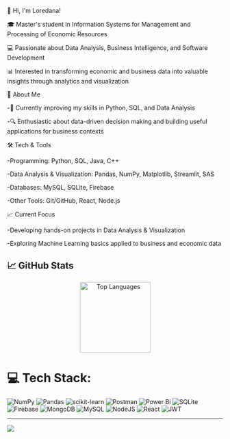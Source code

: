 👋 Hi, I'm Loredana!

🎓 Master's student in Information Systems for Management and Processing of Economic Resources

💻 Passionate about Data Analysis, Business Intelligence, and Software Development

📊 Interested in transforming economic and business data into valuable insights through analytics and visualization

🚀 About Me

-🌱 Currently improving my skills in Python, SQL, and Data Analysis

-🔍 Enthusiastic about data-driven decision making and building useful applications for business contexts


🛠️ Tech & Tools

-Programming: Python, SQL, Java, C++

-Data Analysis & Visualization: Pandas, NumPy, Matplotlib, Streamlit, SAS

-Databases: MySQL, SQLite, Firebase

-Other Tools: Git/GitHub, React, Node.js

📈 Current Focus

-Developing hands-on projects in Data Analysis & Visualization

-Exploring Machine Learning basics applied to business and economic data


## 📈 GitHub Stats  

<p align="center">

  <img src="https://github-readme-stats.vercel.app/api/top-langs/?username=ceuranuloredana17&layout=compact&theme=tokyonight" alt="Top Languages" height="165"/>
</p>


# 💻 Tech Stack:
![NumPy](https://img.shields.io/badge/numpy-%23013243.svg?style=for-the-badge&logo=numpy&logoColor=white) ![Pandas](https://img.shields.io/badge/pandas-%23150458.svg?style=for-the-badge&logo=pandas&logoColor=white) ![scikit-learn](https://img.shields.io/badge/scikit--learn-%23F7931E.svg?style=for-the-badge&logo=scikit-learn&logoColor=white) ![Postman](https://img.shields.io/badge/Postman-FF6C37?style=for-the-badge&logo=postman&logoColor=white) ![Power Bi](https://img.shields.io/badge/power_bi-F2C811?style=for-the-badge&logo=powerbi&logoColor=black) ![SQLite](https://img.shields.io/badge/sqlite-%2307405e.svg?style=for-the-badge&logo=sqlite&logoColor=white) ![Firebase](https://img.shields.io/badge/firebase-a08021?style=for-the-badge&logo=firebase&logoColor=ffcd34) ![MongoDB](https://img.shields.io/badge/MongoDB-%234ea94b.svg?style=for-the-badge&logo=mongodb&logoColor=white) ![MySQL](https://img.shields.io/badge/mysql-4479A1.svg?style=for-the-badge&logo=mysql&logoColor=white) ![NodeJS](https://img.shields.io/badge/node.js-6DA55F?style=for-the-badge&logo=node.js&logoColor=white) ![React](https://img.shields.io/badge/react-%2320232a.svg?style=for-the-badge&logo=react&logoColor=%2361DAFB) ![JWT](https://img.shields.io/badge/JWT-black?style=for-the-badge&logo=JSON%20web%20tokens)

---
[![](https://visitcount.itsvg.in/api?id=ceuranuloredana17&icon=0&color=0)](https://visitcount.itsvg.in)

<!-- Proudly created with GPRM ( https://gprm.itsvg.in ) -->
